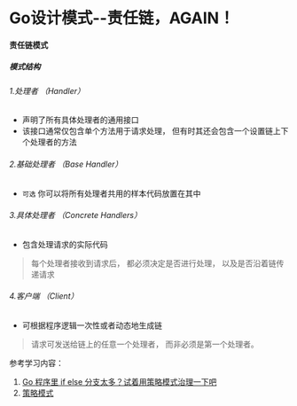 # Go设计模式--责任链，AGAIN！

#### 责任链模式

##### 模式结构
###### 1.处理者 （Handler）
+ 声明了所有具体处理者的通用接口
+ 该接口通常仅包含单个方法用于请求处理， 但有时其还会包含一个设置链上下个处理者的方法
###### 2.基础处理者 （Base Handler）
+ `可选` 你可以将所有处理者共用的样本代码放置在其中
###### 3.具体处理者 （Concrete Handlers）
+ 包含处理请求的实际代码
> 每个处理者接收到请求后， 都必须决定是否进行处理， 以及是否沿着链传递请求
###### 4.客户端 （Client）
+ 可根据程序逻辑一次性或者动态地生成链
> 请求可发送给链上的任意一个处理者， 而非必须是第一个处理者。

参考学习内容：
1. [Go 程序里 if else 分支太多？试着用策略模式治理一下吧](https://mp.weixin.qq.com/s?__biz=MzUzNTY5MzU2MA==&mid=2247496925&idx=1&sn=6535ed0a8b5ad98d56c48f568c0720ae&chksm=fa83254acdf4ac5c64ea7df4ead46fca891520a52491160e1de8ea19410dd60a6d198f5fdd65&scene=178&cur_album_id=2531498848431669249#rd)
2. [策略模式](https://refactoringguru.cn/design-patterns/strategy)